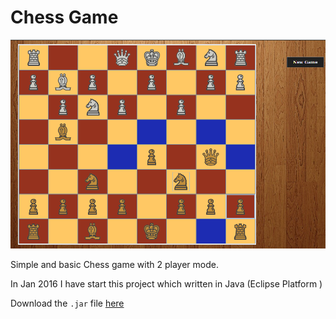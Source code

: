 # Chess Game


![Alt text](screenshot.png?raw=true "Screenshot")


Simple and basic Chess game with 2 player mode. <br>

In Jan 2016 I have start this project which written in Java (Eclipse Platform )


Download the `.jar` file [here](chess.jar?raw=true)
